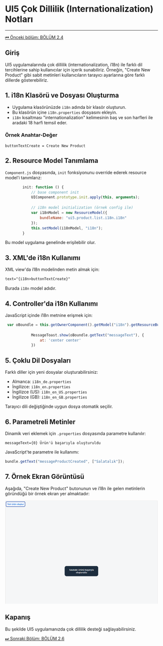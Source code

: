 # UI5 Çok Dillilik (Internationalization) Notları

---
[⏮ Önceki bölüm: BÖLÜM 2.4](./BÖLÜM2.4%20.md)

## Giriş
UI5 uygulamalarında çok dillilik (internationalization, i18n) ile farklı dil tercihlerine sahip kullanıcılar için içerik sunabiliriz. Örneğin, "Create New Product" gibi sabit metinleri kullanıcıların tarayıcı ayarlarına göre farklı dillerde gösterebiliriz.

## 1. i18n Klasörü ve Dosyası Oluşturma
- Uygulama klasörünüzde `i18n` adında bir klasör oluşturun.
- Bu klasörün içine `i18n.properties` dosyasını ekleyin.
- `i18n` kısaltması "internationalization" kelimesinin baş ve son harfleri ile aradaki 18 harfi temsil eder.

### Örnek Anahtar-Değer
```
buttonTextCreate = Create New Product
```

## 2. Resource Model Tanımlama
`Component.js` dosyasında, `init` fonksiyonunu override ederek resource model'i tanımlarız:

```js
        init: function () {
            // base component init
            UIComponent.prototype.init.apply(this, arguments);

            // i18n model initialization (örnek config ile)
            var i18nModel = new ResourceModel({
                bundleName: "ui5.product.list.i18n.i18n"
            });
            this.setModel(i18nModel, "i18n");
        }
```

Bu model uygulama genelinde erişilebilir olur.

## 3. XML'de i18n Kullanımı
XML view'da i18n modelinden metin almak için:

```xml
text="{i18n>buttonTextCreate}"
```

Burada `i18n` model adıdır.

## 4. Controller'da i18n Kullanımı
JavaScript içinde i18n metnine erişmek için:

```js
 var oBoundle = this.getOwnerComponent().getModel("i18n").getResourceBundle();

            MessageToast.show(oBoundle.getText("messageText"), {
                at: 'center center'
            })
```

## 5. Çoklu Dil Dosyaları
Farklı diller için yeni dosyalar oluşturabilirsiniz:
- Almanca: `i18n_de.properties`
- İngilizce: `i18n_en.properties`
- İngilizce (US): `i18n_en_US.properties`
- İngilizce (GB): `i18n_en_GB.properties`

Tarayıcı dili değiştiğinde uygun dosya otomatik seçilir.

## 6. Parametreli Metinler
Dinamik veri eklemek için `.properties` dosyasında parametre kullanılır:

```properties
messageText={0} Ürün'ü başarıyla oluşturuldu
```

JavaScript'te parametre ile kullanımı:

```js
bundle.getText("messageProductCreated", ["Salatalık"]);
```

## 7. Örnek Ekran Görüntüsü

Aşağıda, "Create New Product" butonunun ve i18n ile gelen metinlerin göründüğü bir örnek ekran yer almaktadır:

![Çok Dillilik Örneği](/Image/2/2.5/1.Salatalık.png)
## Kapanış
Bu şekilde UI5 uygulamanızda çok dillilik desteği sağlayabilirsiniz.

[⏭ Sonraki Bölüm: BÖLÜM 2.6](./BÖLÜM2.6%20.md)
